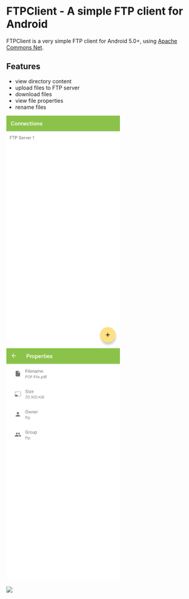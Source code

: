 # FTPClient - A simple FTP client for Android

FTPClient is a very simple FTP client for Android 5.0+, using [Apache Commons Net](https://commons.apache.org/proper/commons-net/).

## Features
* view directory content
* upload files to FTP server
* download files
* view file properties
* rename files

<img src="screenshots/screenshot1.png" width="300"> <img src="screenshots/screenshot2.png" width="300">

[<img src="https://get-it-on.codeberg.org/get-it-on-blue-on-white.svg" width="300">](https://codeberg.org/qwerty287/ftpclient/releases/latest)
